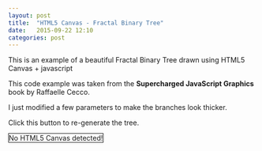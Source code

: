```yaml
---
layout: post
title:  "HTML5 Canvas - Fractal Binary Tree"
date:   2015-09-22 12:10
categories: post
---
```

<p>This is an example of a beautiful Fractal Binary Tree drawn using HTML5 Canvas + javascript</p>
<p>This code example was taken from the <b>Supercharged JavaScript Graphics</b> book by Raffaelle Cecco.</p>
<p>I just modified a few parameters to make the branches look thicker.</p>
<p>Click <span class="fractalTreeButton">this button</span> to re-generate the tree.</p>

<canvas id="canvas" width = "640" height = "480" style="border:1px solid"> No HTML5 Canvas detected!
</canvas>
<script src="/js/canvasExperiments/jsFractalBinaryTree01.js"></script>
